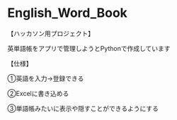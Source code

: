 # English_Word_Book

【ハッカソン用プロジェクト】　　　　　

英単語帳をアプリで管理しようとPythonで作成しています


【仕様】

①英語を入力→登録できる　　　　

②Excelに書き込める　　　　

③単語帳みたいに表示や隠すことができるようにする　　　
